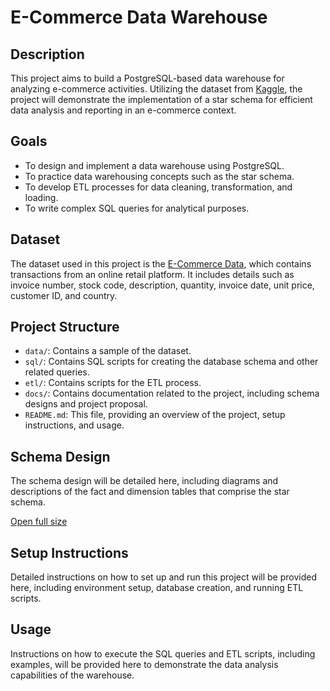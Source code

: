 # E-Commerce Data Warehouse

## Description

This project aims to build a PostgreSQL-based data warehouse for analyzing e-commerce activities. Utilizing the dataset from [Kaggle](https://www.kaggle.com/datasets/terencicp/e-commerce-dataset-by-olist-as-an-sqlite-database/data), the project will demonstrate the implementation of a star schema for efficient data analysis and reporting in an e-commerce context.

## Goals

- To design and implement a data warehouse using PostgreSQL.
- To practice data warehousing concepts such as the star schema.
- To develop ETL processes for data cleaning, transformation, and loading.
- To write complex SQL queries for analytical purposes.

## Dataset

The dataset used in this project is the [E-Commerce Data](https://www.kaggle.com/datasets/carrie1/ecommerce-data), which contains transactions from an online retail platform. It includes details such as invoice number, stock code, description, quantity, invoice date, unit price, customer ID, and country.

## Project Structure

- `data/`: Contains a sample of the dataset.
- `sql/`: Contains SQL scripts for creating the database schema and other related queries.
- `etl/`: Contains scripts for the ETL process.
- `docs/`: Contains documentation related to the project, including schema designs and project proposal.
- `README.md`: This file, providing an overview of the project, setup instructions, and usage.

## Schema Design

The schema design will be detailed here, including diagrams and descriptions of the fact and dimension tables that comprise the star schema.

[Open full size](Source%20file/diagram.png)

## Setup Instructions

Detailed instructions on how to set up and run this project will be provided here, including environment setup, database creation, and running ETL scripts.

## Usage

Instructions on how to execute the SQL queries and ETL scripts, including examples, will be provided here to demonstrate the data analysis capabilities of the warehouse.
